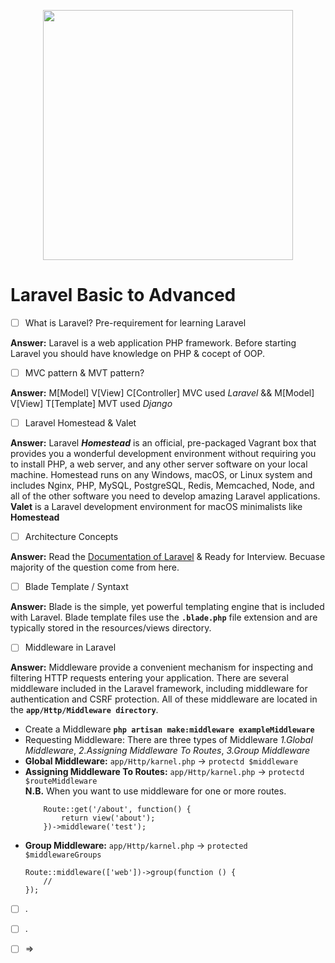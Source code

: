 <p align="center"><a href="https://laravel.com" target="_blank"><img src="https://raw.githubusercontent.com/laravel/art/master/logo-lockup/5%20SVG/2%20CMYK/1%20Full%20Color/laravel-logolockup-cmyk-red.svg" width="400"></a></p>

# Laravel Basic to Advanced
- [ ]  What is Laravel? Pre-requirement for learning Laravel   

**Answer:** Laravel is a web application PHP framework. Before starting Laravel you should have knowledge on PHP & cocept of OOP.
- [ ]  MVC pattern & MVT pattern?

**Answer:** M[Model] V[View] C[Controller] MVC used _Laravel_ && M[Model] V[View] T[Template] MVT used _Django_

- [ ]  Laravel Homestead & Valet

**Answer:** Laravel _**Homestead**_ is an official, pre-packaged Vagrant box that provides you a wonderful development environment without requiring you to install PHP, a web server, and any other server software on your local machine.
Homestead runs on any Windows, macOS, or Linux system and includes Nginx, PHP, MySQL, PostgreSQL, Redis, Memcached, Node, and all of the other software you need to develop amazing Laravel applications.
**Valet** is a Laravel development environment for macOS minimalists like **Homestead**

- [ ]  Architecture Concepts

**Answer:** Read the [Documentation of Laravel](https://laravel.com/docs/8.x/lifecycle) & Ready for Interview. Becuase majority of the question come from here. 

- [ ]  Blade Template / Syntaxt

**Answer:** Blade is the simple, yet powerful templating engine that is included with Laravel. Blade template files use the **`.blade.php`** file extension and are typically stored in the resources/views directory.

- [ ]  Middleware in Laravel

**Answer:** Middleware provide a convenient mechanism for inspecting and filtering HTTP requests entering your application. There are several middleware included in the Laravel framework, including middleware for authentication and CSRF protection. All of these middleware are located in the **`app/Http/Middleware directory`**.
* Create a Middleware **`php artisan make:middleware exampleMiddleware`**
* Requesting Middleware: There are three types of Middleware
    _1.Global Middleware_, 
    _2.Assigning Middleware To Routes_, 
    _3.Group Middleware_
* **Global Middleware:** `app/Http/karnel.php` -> `protectd $middleware`  
* **Assigning Middleware To Routes:** `app/Http/karnel.php` -> `protectd $routeMiddleware`  
    **N.B.** When you want to use middleware for one or more routes.
    ```
        Route::get('/about', function() {
            return view('about');
        })->middleware('test');
    ```
* **Group Middleware:** `app/Http/karnel.php` -> `protected $middlewareGroups`  
    ```
    Route::middleware(['web'])->group(function () {
        //
    });
    ```
- [ ]  .
- [ ]  .
- [ ]   
    => 
    
